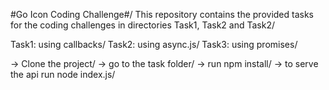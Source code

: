 #Go Icon Coding Challenge#/
This repository contains the provided tasks for the coding challenges in directories Task1, Task2 and Task2/

Task1: using callbacks/
Task2: using async.js/
Task3: using promises/

-> Clone the project/
-> go to the task folder/
-> run npm install/
-> to serve the api run node index.js/

